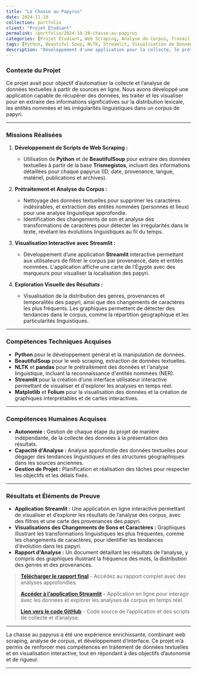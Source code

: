 ```yaml
---
title: "La Chasse au Papyrus"
date: 2024-11-10
collection: portfolio
client: "Projet Étudiant"
permalink: /portfolio/2024-10-20-chasse-au-papyrus
categories: [Projet Étudiant, Web Scraping, Analyse de Corpus, Travail en Autonomie]
tags: [Python, Beautiful Soup, NLTK, Streamlit, Visualisation de Données, Analyse Linguistique]
description: "Développement d'une application pour la collecte, le prétraitement et l'analyse de papyri égyptiens, incluant la reconnaissance d'entités nommées et la visualisation interactive des résultats."
---
```


### Contexte du Projet

Ce projet avait pour objectif d’automatiser la collecte et l’analyse de données textuelles à partir de sources en ligne. Nous avons développé une application capable de récupérer des données, les traiter et les visualiser pour en extraire des informations significatives sur la distribution lexicale, les entités nommées et les irrégularités linguistiques dans un corpus de papyri.

---

### Missions Réalisées

1. **Développement de Scripts de Web Scraping :**
   - Utilisation de **Python** et de **BeautifulSoup** pour extraire des données textuelles à partir de la base **Trismegistos**, incluant des informations détaillées pour chaque papyrus (ID, date, provenance, langue, matériel, publications et archives).

2. **Prétraitement et Analyse du Corpus :**
   - Nettoyage des données textuelles pour supprimer les caractères indésirables, et extraction des entités nommées (personnes et lieux) pour une analyse linguistique approfondie.
   - Identification des changements de son et analyse des transformations de caractères pour détecter les irrégularités dans le texte, révélant les évolutions linguistiques au fil du temps.

3. **Visualisation Interactive avec Streamlit :**
   - Développement d’une application **Streamlit** interactive permettant aux utilisateurs de filtrer le corpus par provenance, date et entités nommées. L'application affiche une carte de l'Égypte avec des marqueurs pour visualiser la localisation des papyri.

4. **Exploration Visuelle des Résultats :**
   - Visualisation de la distribution des genres, provenances et temporalités des papyri, ainsi que des changements de caractères les plus fréquents. Les graphiques permettent de détecter des tendances dans le corpus, comme la répartition géographique et les particularités linguistiques.

---

### Compétences Techniques Acquises

- **Python** pour le développement général et la manipulation de données.
- **BeautifulSoup** pour le web scraping, extraction de données textuelles.
- **NLTK** et **pandas** pour le prétraitement des données et l'analyse linguistique, incluant la reconnaissance d'entités nommées (NER).
- **Streamlit** pour la création d'une interface utilisateur interactive permettant de visualiser et d'explorer les analyses en temps réel.
- **Matplotlib** et **Folium** pour la visualisation des données et la création de graphiques interprétables et de cartes interactives.

---

### Compétences Humaines Acquises

- **Autonomie :** Gestion de chaque étape du projet de manière indépendante, de la collecte des données à la présentation des résultats.
- **Capacité d'Analyse :** Analyse approfondie des données textuelles pour dégager des tendances linguistiques et des structures géographiques dans les sources anciennes.
- **Gestion de Projet :** Planification et réalisation des tâches pour respecter les objectifs et les délais fixés.

---

### Résultats et Éléments de Preuve

- **Application Streamlit :** Une application en ligne interactive permettant de visualiser et d’explorer les résultats de l’analyse des corpus, avec des filtres et une carte des provenances des papyri.
- **Visualisations des Changements de Sons et Caractères :** Graphiques illustrant les transformations linguistiques les plus fréquentes, comme les changements de caractères, pour identifier les tendances d'évolution dans les papyri.
- **Rapport d'Analyse :** Un document détaillant les résultats de l’analyse, y compris des graphiques illustrant la fréquence des mots, la distribution des genres et des provenances.

> **[Télécharger le rapport final](#)** - Accédez au rapport complet avec des analyses approfondies.
>
> **[Accéder à l’application Streamlit](#)** - Application en ligne pour interagir avec les données et explorer les analyses de corpus en temps réel.
>
> **[Lien vers le code GitHub](#)** - Code source de l’application et des scripts de collecte et d’analyse.

---

La chasse au papyrus a été une expérience enrichissante, combinant web scraping, analyse de corpus, et développement d’interface. Ce projet m’a permis de renforcer mes compétences en traitement de données textuelles et en visualisation interactive, tout en répondant à des objectifs d’autonomie et de rigueur.

--- 